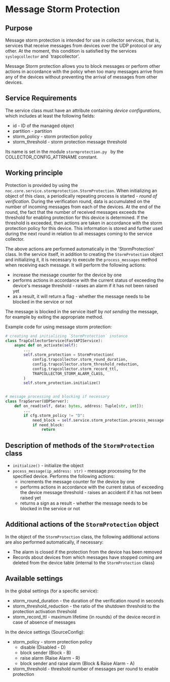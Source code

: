 # Message Storm Protection

## Purpose

Message storm protection is intended for use in collector services, that is, services that receive messages from devices over the UDP protocol or any other. At the moment, this condition is satisfied by the services `syslogcollector` and `trapcollector'.

Message Storm protection allows you to block messages or perform other actions in accordance with the policy when too many messages arrive from any of the devices without preventing the arrival of messages from other devices.

## Service Requirements

The service class must have an attribute containing *device configurations*, which includes at least the following fields:
* id - ID of the managed object
* partition - partition
* storm_policy - storm protection policy
* storm_threshold - storm protection message threshold

Its name is set in the module `stormprotection.py ` by the COLLECTOR_CONFIG_ATTRNAME constant.

## Working principle

Protection is provided by using the `noc.core.service.stormprotection.StormProtection`. When initializing an object of this class, a periodically repeating process is started - *round of verification*. During the verification round, data is accumulated on the number of incoming messages from each of the devices. At the end of the round, the fact that the number of received messages exceeds the threshold for enabling protection for this device is determined. If the threshold is exceeded, then actions are taken in accordance with the storm protection policy for this device. This information is stored and further used during the next round in relation to all messages coming to the service collector.

The above actions are performed automatically in the 'StormProtection' class. In the service itself, in addition to creating the `StormProtection` object and initializing it, it is necessary to execute the `process_messages` method when receiving each message. It will perform the following actions:
* increase the message counter for the device by one
* performs actions in accordance with the current status of exceeding the device's message threshold - raises an alarm if it has not been raised yet
* as a result, it will return a flag - whether the message needs to be blocked in the service or not

The message is blocked in the service itself by *not sending* the message, for example by exiting the appropriate method.

Example code for using message storm protection:

```python
# creating and initializing `StormProtection` instance
class TrapCollectorService(FastAPIService):
    async def on_activate(self):
        ...
        self.storm_protection = StormProtection(
            config.trapcollector.storm_round_duration,
            config.trapcollector.storm_threshold_reduction,
            config.trapcollector.storm_record_ttl,
            TRAPCOLLECTOR_STORM_ALARM_CLASS,
        )
        self.storm_protection.initialize()


# message processing and blocking if necessary
class TrapServer(UDPServer):
    def on_read(self, data: bytes, address: Tuple[str, int]):
        ...
        if cfg.storm_policy != "D":
            need_block = self.service.storm_protection.process_message(address[0])
            if need_block:
                return
```

## Description of methods of the `StormProtection` class

* `initialize()` - initialize the object
* `pocess_message(ip_address: str)` - message processing for the specified device. Performs the following actions:
  - increments the message counter for the device by one
  - performs actions in accordance with the current status of exceeding the device message threshold - raises an accident if it has not been raised yet
  - returns a sign as a result - whether the message needs to be blocked in the service or not

## Additional actions of the `StormProtection` object

In the object of the `StormProtection` class, the following additional actions are also performed automatically, if necessary:
* The alarm is closed if the protection from the device has been removed
* Records about devices from which messages have stopped coming are deleted from the device table (internal to the `StormProtection` class)

## Available settings

In the global settings (for a specific service):
* storm_round_duration - the duration of the verification round in seconds
* storm_threshold_reduction - the ratio of the shutdown threshold to the protection activation threshold
* storm_record_ttl - maximum lifetime (in rounds) of the device record in case of absence of messages

In the device settings (SourceConfig):
* storm_policy - storm protection policy
  - disable (Disabled - D)
  - block sender (Block - B)
  - raise alarm (Raise Alarm - R)
  - block sender and raise alarm (Block & Raise Alarm - A)
* storm_threshold - threshold number of messages per round to enable protection